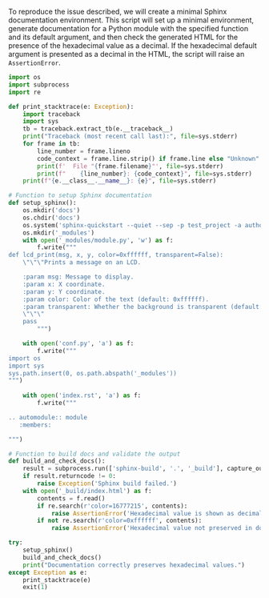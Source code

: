 To reproduce the issue described, we will create a minimal Sphinx documentation environment. This script will set up a minimal environment, generate documentation for a Python module with the specified function and its default argument, and then check the generated HTML for the presence of the hexadecimal value as a decimal. If the hexadecimal default argument is presented as a decimal in the HTML, the script will raise an `AssertionError`.

```python
import os
import subprocess
import re

def print_stacktrace(e: Exception):
    import traceback
    import sys
    tb = traceback.extract_tb(e.__traceback__)
    print("Traceback (most recent call last):", file=sys.stderr)
    for frame in tb:
        line_number = frame.lineno
        code_context = frame.line.strip() if frame.line else "Unknown"
        print(f'  File "{frame.filename}"', file=sys.stderr)
        print(f"    {line_number}: {code_context}", file=sys.stderr)
    print(f"{e.__class__.__name__}: {e}", file=sys.stderr)

# Function to setup Sphinx documentation
def setup_sphinx():
    os.mkdir('docs')
    os.chdir('docs')
    os.system('sphinx-quickstart --quiet --sep -p test_project -a author -r 1.0 --extensions sphinx.ext.autodoc')
    os.mkdir('_modules')
    with open('_modules/module.py', 'w') as f:
        f.write("""
def lcd_print(msg, x, y, color=0xffffff, transparent=False):
    \"\"\"Prints a message on an LCD.

    :param msg: Message to display.
    :param x: X coordinate.
    :param y: Y coordinate.
    :param color: Color of the text (default: 0xffffff).
    :param transparent: Whether the background is transparent (default: False).
    \"\"\"
    pass
        """)

    with open('conf.py', 'a') as f:
        f.write("""
import os
import sys
sys.path.insert(0, os.path.abspath('_modules'))
""")
    
    with open('index.rst', 'a') as f:
        f.write("""

.. automodule:: module
   :members:

""")

# Function to build docs and validate the output 
def build_and_check_docs():
    result = subprocess.run(['sphinx-build', '.', '_build'], capture_output=True, text=True)
    if result.returncode != 0:
        raise Exception('Sphinx build failed.')
    with open('_build/index.html') as f:
        contents = f.read()
        if re.search(r'color=16777215', contents):
            raise AssertionError('Hexadecimal value is shown as decimal')
        if not re.search(r'color=0xffffff', contents):
            raise AssertionError('Hexadecimal value not preserved in documentation')

try:
    setup_sphinx()
    build_and_check_docs()
    print("Documentation correctly preserves hexadecimal values.")
except Exception as e:
    print_stacktrace(e)
    exit(1)

```